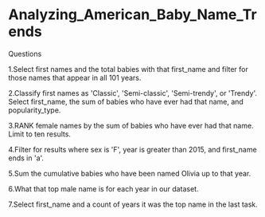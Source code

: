 # Analyzing_American_Baby_Name_Trends

Questions

1.Select first names and the total babies with that first_name and filter for those names that appear in all 101 years.

2.Classify first names as 'Classic', 'Semi-classic', 'Semi-trendy', or 'Trendy'. Select first_name, the sum of babies who have ever had that name, and popularity_type.

3.RANK female names by the sum of babies who have ever had that name. Limit to ten results.

4.Filter for results where sex is 'F', year is greater than 2015, and first_name ends in 'a'.

5.Sum the cumulative babies who have been named Olivia up to that year.

6.What that top male name is for each year in our dataset.

7.Select first_name and a count of years it was the top name in the last task.
